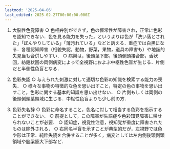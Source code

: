 ```yaml
---
lastmod: '2025-04-06'
last_edited: 2025-02-27T00:00:00.000Z
---
```



1. 大脳性色覚障害
	○ 色相弁別ができず，色の恒常性が障害され，正常に色彩を認知できない．色を見る能力を失った，というよりは色が「洗い落とされた」「ぼんやりしている」「薄汚れている」などと訴える．重症では白黒になる．各種認知障害（相貌失認，動物，野菜，果物，道具の障害も）や地誌的失見当も合併しやすい．
	○ 病巣は，後頭葉下部，後頭側頭接合部，舌状回，紡錘状回の両側病変によって全視野におよぶ中枢性色盲が生じる．片側だと半側性色盲となる．
	
2. 色彩失認
	○ 与えられた刺激に対して適切な色彩の知識を検索する能力の喪失．
	○ 様々な事物の特徴的な色を思い出すこと，特定の色の事物を思い出すこと，色彩に関する基本的知識を思い出せない．
	○ 片側もしくは両側の後頭側頭葉領域に生じる．中枢性色盲よりも少し前の方．
	
3. 色彩失名辞
	○ 色彩に命名すること，色名に対して相当する色彩を指示することができない．
	○ 前提として，この障害が失語症や色彩知覚障害に帰せられないことが必要．
	○ 認知症，視覚性注意，視知覚が重度に障害されたものは除外される．
	○ 右同名半盲を示すことが典型的だが，左視野では色や形は正常．純粋失読を合併することが多く，病変としては左内側後頭側頭領域や脳梁膨大下部など．
